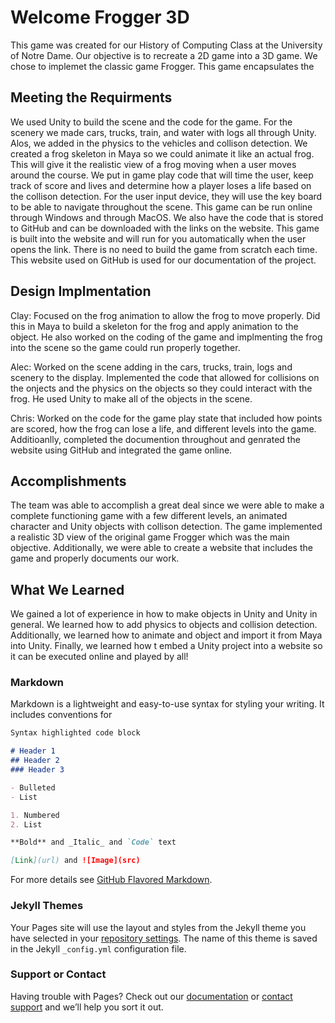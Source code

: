 # Welcome Frogger 3D
This game was created for our History of Computing Class at the University of Notre Dame. Our objective is to recreate a 2D game into a 3D game. We chose to implemet the classic game Frogger. This game encapsulates the 

## Meeting the Requirments 
We used Unity to build the scene and the code for the game. For the scenery we made cars, trucks, train, and water with logs all through Unity. Alos, we added in the physics to the vehicles and collison detection. We created a frog skeleton in Maya so we could animate it like an actual frog. This will give it the realistic view of a frog moving when a user moves around the course. We put in game play code that will time the user, keep track of score and lives and determine how a player loses a life based on the collison detection. For the user input device, they will use the key board to be able to navigate throughout the scene. This game can be run online through Windows and through MacOS. We also have the code that is stored to GitHub and can be downloaded with the links on the website. This game is built into the website and will run for you automatically when the user opens the link. There is no need to build the game from scratch each time. This website used on GitHub is used for our documentation of the project. 

## Design Implmentation 
Clay: Focused on the frog animation to allow the frog to move properly. Did this in Maya to build a skeleton for the frog and apply animation to the object. He also worked on the coding of the game and implmenting the frog into the scene so the game could run properly together. 

Alec: Worked on the scene adding in the cars, trucks, train, logs and scenery to the display. Implemented the code that allowed for collisions on the onjects and the physics on the objects so they could interact with the frog. He used Unity to make all of the objects in the scene. 

Chris: Worked on the code for the game play state that included how points are scored, how the frog can lose a life, and different levels into the game. Additioanlly, completed the documention throughout and genrated the website using GitHub and integrated the game online. 

## Accomplishments 
The team was able to accomplish a great deal since we were able to make a complete functioning game with a few different levels, an animated character and Unity objects with collison detection. The game implemented a realistic 3D view of the original game Frogger which was the main objective. Additionally, we were able to create a website that includes the game and properly documents our work. 

## What We Learned 
We gained a lot of experience in how to make objects in Unity and Unity in general. We learned how to add physics to objects and collision detection. Additionally, we learned how to animate and object and import it from Maya into Unity. Finally, we learned how t embed a Unity project into a website so it can be executed online and played by all! 

### Markdown

Markdown is a lightweight and easy-to-use syntax for styling your writing. It includes conventions for

```markdown
Syntax highlighted code block

# Header 1
## Header 2
### Header 3

- Bulleted
- List

1. Numbered
2. List

**Bold** and _Italic_ and `Code` text

[Link](url) and ![Image](src)
```

For more details see [GitHub Flavored Markdown](https://guides.github.com/features/mastering-markdown/).

### Jekyll Themes

Your Pages site will use the layout and styles from the Jekyll theme you have selected in your [repository settings](https://github.com/buryc/HOC_Frogger3D/settings). The name of this theme is saved in the Jekyll `_config.yml` configuration file.

### Support or Contact

Having trouble with Pages? Check out our [documentation](https://help.github.com/categories/github-pages-basics/) or [contact support](https://github.com/contact) and we’ll help you sort it out.
